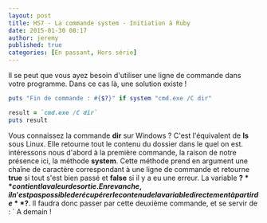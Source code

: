 ```yaml
---
layout: post
title: HS7 - La commande system - Initiation à Ruby
date: 2015-01-30 08:17
author: jeremy
published: true
categories: [En passant, Hors série]
---
```

Il se peut que vous ayez besoin d'utiliser une ligne de commande dans votre programme. Dans ce cas là, une solution existe !




```ruby
puts "Fin de commande : #{$?}" if system "cmd.exe /C dir"

result = `cmd.exe /C dir`
puts result
```
<!--break-->

Vous connaissez la commande **dir** sur Windows ? C'est l'équivalent de **ls** sous Linux. Elle retourne tout le contenu du dossier dans le quel on est.
intéressons nous d'abord à la première commande, la raison de notre présence ici, la méthode **system**. Cette méthode prend en argument une chaîne de caractère correspondant à une ligne de commande et retourne **true** si tout s'est bien passé et **false** si il y a eu une erreur. La variable **$?** contient la valeur de sortie.
En revanche, il n'est pas possible de récupérer le contenu de la variable directement à partir de **$?**.
Il faudra donc passer par cette deuxième commande, et se servir de : `
A demain !
